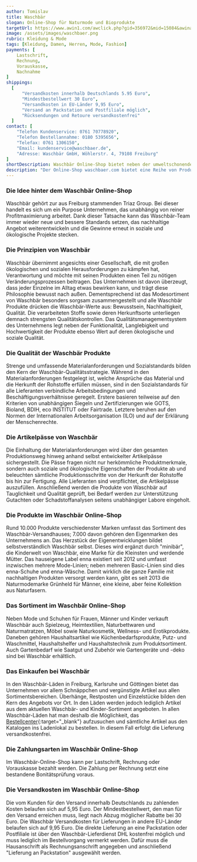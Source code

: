 ```yaml
---
author: Tomislav
title: Waschbär
slogan: Online-Shop für Naturmode und Bioprodukte
targetUrl: https://www.awin1.com/awclick.php?gid=356972&mid=15084&awinaffid=731132&linkid=2337498&clickref
image: /assets/images/waschbaer.png
rubric: Kleidung & Mode
tags: [Kleidung, Damen, Herren, Mode, Fashion]
payments: [
    Lastschrift,
    Rechnung,
    Vorauskasse,
    Nachnahme
]
shippings:
  [
      "Versandkosten innerhalb Deutschlands 5.95 Euro",
      "Mindestbestellwert 30 Euro",
      "Versandkosten in EU-Länder 9,95 Euro",
      "Versand an Packstation und Postfiliale möglich",
      "Rücksendungen und Retoure versandkostenfrei"
  ]
contact: [
    "Telefon Kundenservice: 0761 70778920", 
    "Telefon Bestellannahme: 0180 5395656",
    "Telefax: 0761 1306150",
    "Email: kundenservice@waschbaer.de",
    "Adresse: Waschbär GmbH, Wöhlerstr. 4, 79108 Freiburg"
]
shortDescription: Waschbär Online-Shop bietet neben der umweltschonenden Naturmode für die ganze Familie auch nachhaltige Produkte rund um das Wohnen und den Haushalt.
description: "Der Online-Shop waschbaer.com bietet eine Reihe von Produktkategorien für unterschiedliche Lebensbereiche: Naturmode und -schuhe sind hier ebenso zu finden wie Haushaltswaren und Naturkosmetik oder Heimtextilien, Möbel und Kinderspielzeug. Alle Produkte, die im Online-Shop angeboten werden, erfüllen die strengen Waschbär-Anforderungen in Sachen Umweltgerechtigkeit und Sozialverträglichkeit. Zur Verwirklichung seiner hochgesteckten Ziele arbeitet Waschbär mit einigen unabhängigen Organisationen und anerkannten Gütesiegeln zusammen."
---
```


### Die Idee hinter dem Waschbär Online-Shop

Waschbär gehört zur aus Freiburg stammenden Triaz Group. Bei dieser handelt es sich um ein Purpose Unternehmen, das unabhängig von reiner Profitmaximierung arbeitet. Dank dieser Tatsache kann das Waschbär-Team immer wieder neue und bessere Standards setzen, das nachhaltige Angebot weiterentwickeln und die Gewinne erneut in soziale und ökologische Projekte stecken.

### Die Prinzipien von Waschbär

Waschbär übernimmt angesichts einer Gesellschaft, die mit großen ökologischen und sozialen Herausforderungen zu kämpfen hat, Verantwortung und möchte mit seinen Produkten einen Teil zu nötigen Veränderungsprozessen beitragen. Das Unternehmen ist davon überzeugt, dass jeder Einzelne im Alltag etwas bewirken kann, und trägt diese Philosophie bewusst nach außen. Dementsprechend ist das Modesortiment von Waschbär besonders sorgsam zusammengestellt und alle Waschbär Produkte drücken die Waschbär-Werte aus: Bewusstsein, Nachhaltigkeit, Qualität. Die verarbeiteten Stoffe sowie deren Herkunftsorte unterliegen demnach strengsten Qualitätskontrollen. Das Qualitätsmanagementsystem des Unternehmens legt neben der Funktionalität, Langlebigkeit und Hochwertigkeit der Produkte ebenso Wert auf deren ökologische und soziale  Qualität.

### Die Qualität der Waschbär Produkte

Strenge und umfassende Materialanforderungen und Sozialstandards bilden den Kern der Waschbär-Qualitätsstrategie. Während in den Materialanforderungen festgelegt ist, welche Ansprüche das Material und die Herkunft der Rohstoffe erfüllen müssen, sind in den Sozialstandards für alle Lieferanten verbindliche Arbeitsbedingungen und Beschäftigungsverhältnisse geregelt. Erstere basieren teilweise auf den Kriterien von unabhängigen Siegeln und Zertifizierungen wie GOTS, Bioland, BDIH, eco INSTITUT oder Fairtrade. Letztere beruhen auf den Normen der Internationalen Arbeitsorganisation (ILO) und auf der Erklärung der Menschenrechte. 

### Die Artikelpässe von Waschbär

Die Einhaltung der Materialanforderungen wird über den gesamten Produktionsweg hinweg anhand selbst entwickelter Artikelpässe sichergestellt. Die Pässe fragen nicht nur herkömmliche Produktmerkmale, sondern auch soziale und ökologische Eigenschaften der Produkte ab und beleuchten sämtliche Produktionsschritte von der Herkunft der Rohstoffe bis hin zur Fertigung. Alle Lieferanten sind verpflichtet, die Artikelpässe auszufüllen. Anschließend werden die Produkte von Waschbär auf Tauglichkeit und Qualität geprüft, bei Bedarf werden zur Unterstützung Gutachten oder Schadstoffanalysen seitens unabhängiger Labore eingeholt.

### Die Produkte im Waschbär Online-Shop

Rund 10.000 Produkte verschiedenster Marken umfasst das Sortiment des Waschbär-Versandhauses; 7.000 davon gehören den Eigenmarken des Unternehmens an. Das Herzstück der Eigenentwicklungen bildet selbstverständlich Waschbär selbst. Dieses wird ergänzt durch "minibär", die Kinderwelt von Waschbär, eine Marke für die Kleinsten und werdende Mütter. Das hauseigene Label enna existiert seit 2012 und umfasst inzwischen mehrere Mode-Linien; neben mehreren Basic-Linien sind dies enna-Schuhe und enna-Wäsche. Damit wirklich die ganze Familie mit nachhaltigen Produkten versorgt werden kann, gibt es seit 2013 die Naturmodemarke Grünheld für Männer, eine kleine, aber feine Kollektion aus Naturfasern.

### Das Sortiment im Waschbär Online-Shop

Neben Mode und Schuhen für Frauen, Männer und Kinder verkauft Waschbär auch Spielzeug, Heimtextilien, Naturbettwaren und Naturmatratzen, Möbel sowie Naturkosmetik, Wellness- und Erotikprodukte. Daneben gehören Haushaltsartikel wie Küchenbedarfsprodukte, Putz- und Waschmittel, Haushaltshelfer und Haushaltstechnik zum Produktsortiment. Auch Gartenbedarf wie Saatgut und Zubehör wie Gartengeräte und -deko sind bei Waschbär erhältlich. 

### Das Einkaufen bei Waschbär

In den Waschbär-Läden in Freiburg, Karlsruhe und Göttingen bietet das Unternehmen vor allem Schnäppchen und vergünstigte Artikel aus allen Sortimentsbereichen. Überhänge, Restposten und Einzelstücke bilden den Kern des Angebots vor Ort. In den Läden werden jedoch lediglich Artikel aus dem aktuellen Waschbär- und Kinder-Sortiment angeboten. In allen Waschbär-Läden hat man deshalb die Möglichkeit, das [Bestellcenter](https://www.waschbaer.de/shop/ueber-uns/laeden){:target="_blank"} aufzusuchen und sämtliche Artikel aus den Katalogen ins Ladenlokal zu bestellen. In diesem Fall erfolgt die Lieferung versandkostenfrei.

### Die Zahlungsarten im Waschbär Online-Shop

Im Waschbär-Online-Shop kann per Lastschrift, Rechnung oder Vorauskasse bezahlt werden. Die Zahlung per Rechnung setzt eine bestandene Bonitätsprüfung voraus. 

### Die Versandkosten im Waschbär Online-Shop

Die vom Kunden für den Versand innerhalb Deutschlands zu zahlenden Kosten belaufen sich auf 5,95 Euro. Der Mindestbestellwert, den man für den Versand erreichen muss, liegt nach Abzug möglicher Rabatte bei 30 Euro. Die Waschbär Versandkosten für Lieferungen in andere EU-Länder belaufen sich auf 9,95 Euro. Die direkte Lieferung an eine Packstation oder Postfiliale ist über den Waschbär-Lieferdienst DHL kostenfrei möglich und muss lediglich im Bestellvorgang vermerkt werden. Dafür muss die Hausanschrift als Rechnungsanschrift angegeben und anschließend "Lieferung an Packstation" ausgewählt werden.
